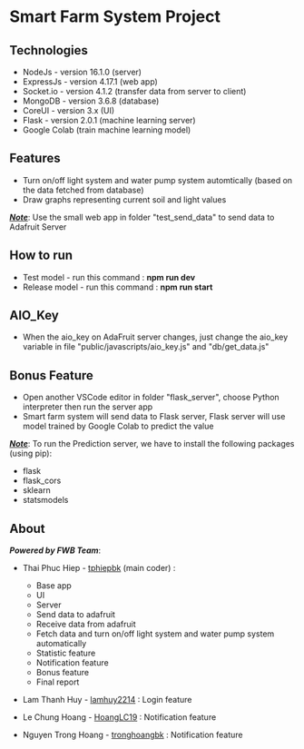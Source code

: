 # Smart Farm System Project

## Technologies
* NodeJs - version 16.1.0  (server)
* ExpressJs - version 4.17.1 (web app)
* Socket.io - version 4.1.2 (transfer data from server to client)
* MongoDB - version 3.6.8 (database)
* CoreUI - version 3.x (UI)
* Flask - version 2.0.1 (machine learning server)
* Google Colab (train machine learning model)

## Features
* Turn on/off light system and water pump system automtically (based on the data fetched from database)
* Draw graphs representing current soil and light values

<ins>***Note***</ins>: Use the small web app in folder "test_send_data" to send data to Adafruit Server

## How to run
* Test model - run this command : **npm run dev**
* Release model - run this command : **npm run start**

## AIO_Key
* When the aio_key on AdaFruit server changes, just change the aio_key variable in file "public/javascripts/aio_key.js" and "db/get_data.js"

## Bonus Feature
* Open another VSCode editor in folder "flask_server", choose Python interpreter then run the server app
* Smart farm system will send data to Flask server, Flask server will use model trained by Google Colab to predict the value

<ins>***Note***</ins>: To run the Prediction server, we have to install the following packages (using pip):

* flask
* flask_cors
* sklearn
* statsmodels
## About

***Powered by FWB Team***:
* Thai Phuc Hiep - [tphiepbk](https://github.com/tphiepbk) (main coder) : 
	+ Base app
	+ UI
	+ Server
	+ Send data to adafruit
	+ Receive data from adafruit
	+ Fetch data and turn on/off light system and water pump system automatically
	+ Statistic feature
	+ Notification feature
	+ Bonus feature
	+ Final report

* Lam Thanh Huy - [lamhuy2214](https://github.com/lamhuy2214) : Login feature
* Le Chung Hoang - [HoangLC19](https://github.com/HoangLC19) : Notification feature
* Nguyen Trong Hoang - [tronghoangbk](https://github.com/tronghoangbk) : Notification feature